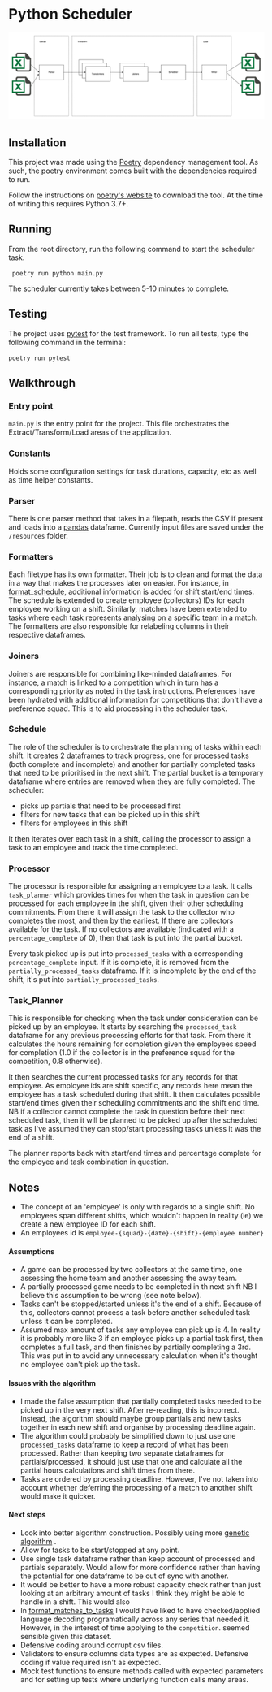 # Python Scheduler

![Diagram](documentation/scheduler.png) <!-- .element height="50%" width="50%" -->

## Installation

This project was made using the [Poetry](https://python-poetry.org/docs/basic-usage/) dependency management tool.
As such, the poetry environment comes built with the dependencies required to run.

Follow the instructions on [poetry's website](https://python-poetry.org/docs/) to download the tool. At the time of
writing this requires Python 3.7+.

## Running

From the root directory, run the following command to start the scheduler task.

```
 poetry run python main.py                                              
```

The scheduler currently takes between 5-10 minutes to complete.

## Testing

The project uses [pytest](https://docs.pytest.org/en/7.2.x/) for the test framework.
To run all tests, type the following command in the terminal:

```
poetry run pytest                               
```

## Walkthrough

### Entry point

`main.py` is the entry point for the project. This file orchestrates the Extract/Transform/Load areas of the
application.

### Constants

Holds some configuration settings for task durations, capacity, etc as well as time helper constants.

### Parser

There is one parser method that takes in a filepath, reads the CSV if present and loads into
a [pandas](https://pandas.pydata.org/) dataframe. Currently input files are saved under the `/resources` folder.

### Formatters

Each filetype has its own formatter. Their job is to clean and format the data in a way that makes the processes later
on easier.
For instance, in [format_schedule](src/formatters/format_schedule.py), additional information is added for shift
start/end
times.
The schedule is extended to create employee (collectors) IDs for each employee working on a shift. Similarly, matches
have been extended to tasks where each task represents analysing on a specific team in a match.
The formatters are also responsible for relabeling columns in their respective dataframes.

### Joiners

Joiners are responsible for combining like-minded dataframes. For instance, a match is linked to a competition which in
turn has a corresponding priority as noted in the task instructions. Preferences have been hydrated with additional
information for competitions that don't have a preference squad. This is to aid processing in the scheduler task.

### Schedule

The role of the scheduler is to orchestrate the planning of tasks within each shift. It creates 2 dataframes to track
progress, one for processed tasks (both complete and incomplete) and another for partially completed tasks that need to
be prioritised in the next shift. The partial bucket is a temporary dataframe where entries are removed when they are
fully completed. The scheduler:

* picks up partials that need to be processed first
* filters for new tasks that can be picked up in this shift
* filters for employees in this shift

It then iterates over each task in a shift, calling the processor to assign a task to an employee and track the time
completed.

### Processor

The processor is responsible for assigning an employee to a task. It calls `task_planner` which provides times for when
the
task in question can be processed for each employee in the shift, given their other scheduling
commitments. From there it will assign the task to
the collector who completes the most, and then by the earliest. If there are collectors available for the task. If no
collectors are available (indicated with a `percentage_complete` of 0), then that task is put into the partial bucket.

Every task picked up is put into `processed_tasks` with a corresponding `percentage_complete` input. If it is complete,
it is removed from the `partially_processed_tasks` dataframe. If it is incomplete by the end of the shift, it's put
into `partially_processed_tasks`.

### Task_Planner

This is responsible for checking when the task under consideration can be picked up by an employee. It starts by
searching
the `processed_task` dataframe for any previous processing efforts for that task. From there it calculates the hours
remaining for completion given the employees speed for completion (1.0 if the collector is in the preference squad for
the competition, 0.8 otherwise).

It then searches the current processed tasks for any records for that employee. As employee ids are shift specific, any
records here mean the employee has a task scheduled during that shift. It then calculates possible start/end times given
their scheduling commitments and the shift end time. NB if a collector cannot complete the task in question before their
next scheduled task, then it will be planned to be picked up after the scheduled task as I've assumed they can
stop/start processing tasks unless it was the end of a shift.

The planner reports back with start/end times and percentage complete for the employee and task combination in question.

## Notes

* The concept of an 'employee' is only with regards to a single shift. No employees span different shifts, which
  wouldn't happen in reality (ie) we create a new employee ID for each shift.
* An employees id is `employee-{squad}-{date}-{shift}-{employee number}`

#### Assumptions

* A game can be processed by two collectors at the same time, one assessing the home team and another assessing the away
  team.
* A partially processed game needs to be completed in th next shift NB I believe this assumption to be wrong (see note
  below).
* Tasks can't be stopped/started unless it's the end of a shift. Because of this, collectors cannot process a task
  before another scheduled task unless it can be completed.
* Assumed max amount of tasks any employee can pick up is 4. In reality it is probably more like 3 if an employee picks
  up a partial task first, then completes a full task, and then finishes by partially completing a 3rd. This was put in
  to avoid any unnecessary calculation when it's thought no employee can't pick up the task.

#### Issues with the algorithm

* I made the false assumption that partially completed tasks needed to be picked up in the very next shift. After
  re-reading, this is incorrect. Instead, the algorithm should maybe group partials and new tasks together in each new
  shift and organise by processing deadline again.
* The algorithm could probably be simplified down to just use one `processed_tasks` dataframe to keep a record of what
  has been processed. Rather than keeping two separate dataframes for partials/processed, it should just use that one
  and calculate all the partial hours calculations and shift times from there.
* Tasks are ordered by processing deadline. However, I've not taken into account whether deferring the processing of a
  match to another shift would make it quicker.

#### Next steps

* Look into better algorithm construction. Possibly using
  more [genetic algorithm](https://en.wikipedia.org/wiki/Genetic_algorithm_scheduling#:~:text=To%20apply%20a%20genetic%20algorithm,start%20time%20represents%20a%20gene.)
  .
* Allow for tasks to be start/stopped at any point.
* Use single task dataframe rather than keep account of processed and partials separately. Would allow for more
  confidence rather than having the potential for one dataframe to be out of sync with another.
* It would be better to have a more robust capacity check rather than just looking at an arbitrary amount of tasks I
  think they might be able to handle in a shift. This would also
* In [format_matches_to_tasks](src/formatters/format_matches.py) I would have liked to have checked/applied language
  decoding programatically across any series that needed it. However, in the interest of time applying to
  the `competition`.
  seemed sensible given this dataset.
* Defensive coding around corrupt csv files.
* Validators to ensure columns data types are as expected. Defensive coding if value required isn't as expected.
* Mock test functions to ensure methods called with expected parameters and for setting up tests where underlying
  function calls many areas.
